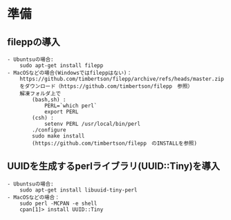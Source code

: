 # 準備
## fileppの導入
    - Ubuntsuの場合:
        sudo apt-get install filepp
    - MacOSなどの場合(Windowsではfileppはない)：
        https://github.com/timbertson/filepp/archive/refs/heads/master.zip
        をダウンロード（https://github.com/timbertson/filepp　参照）
        解凍フォルダ上で
            (bash,sh) :
                PERL=`which perl`
                export PERL
            (csh) :
                setenv PERL /usr/local/bin/perl
            ./configure
            sudo make install
            (https://github.com/timbertson/filepp　のINSTALLを参照)
            
## UUIDを生成するperlライブラリ(UUID::Tiny)を導入
    - Ubuntsuの場合:
        sudo apt-get install libuuid-tiny-perl
    - MacOSなどの場合：
        sudo perl -MCPAN -e shell
        cpan[1]> install UUID::Tiny 
